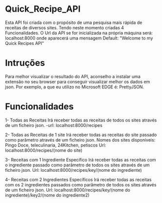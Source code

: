 # Quick_Recipe_API


Esta API foi criada com o propósito de uma pesquisa mais rápida de receitas de diversos sites. Tendo neste momento criadas 4 Funcionalidades.
O Url da API se for inicializada na própria máquina será: localhost:8000 onde aparecerá uma mensagem Default: "Welcome to my Quick Recipes API"

# Intruções

Para melhor visualizar o resultado do API, aconselho a instalar uma extensão no seu browser para conseguir visualizar melhor os dados em json. Por exemplo, a que eu utilizo no Microsoft EDGE é: PrettyJSON.


# Funcionalidades

 1- Todas as Receitas
    Irá receber todas as receitas de todos os sites através de um ficheiro json.
    -url: localhost:8000/recipes

 2- Todas as Receitas de 1 site
    Irá receber todas as receitas do site passado como parâmetro através de um ficheiro json.
    Nomes dos sites disponíveis: Pingo Doce, teleculinaria, 24Kitchen, petiscos
    Url: localhost:8000/recipes/(nome do site)

 3- Receitas com 1 Ingrediente Específico
    Irá receber todas as receitas com o ingrediente passado como parâmetro de todos os sites através de um ficheiro json.
    Url: localhost:8000/recipes/key/(nome do ingrediente)

 4- Receitas com 2 Ingredientes Específicos
    Irá receber todas as receitas com os 2 ingredientes passados como parâmetro de todos os sites através de um ficheiro json.
    Url: localhost:8000/recipes/key/(nome do ingrediente)/key2/(nome do ingrediente2)

